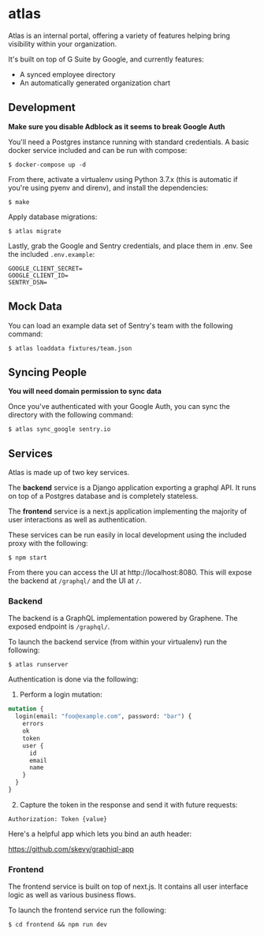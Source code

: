 # atlas

Atlas is an internal portal, offering a variety of features helping bring visibility within your organization.

It's built on top of G Suite by Google, and currently features:

- A synced employee directory
- An automatically generated organization chart

## Development

**Make sure you disable Adblock as it seems to break Google Auth**

You'll need a Postgres instance running with standard credentials. A basic docker service included and can be run with compose:

```shell
$ docker-compose up -d
```

From there, activate a virtualenv using Python 3.7.x (this is automatic if you're using pyenv and direnv), and install the dependencies:

```shell
$ make
```

Apply database migrations:

```shell
$ atlas migrate
```

Lastly, grab the Google and Sentry credentials, and place them in .env. See the included `.env.example`:

```shell
GOOGLE_CLIENT_SECRET=
GOOGLE_CLIENT_ID=
SENTRY_DSN=
```

## Mock Data

You can load an example data set of Sentry's team with the following command:

```shell
$ atlas loaddata fixtures/team.json
```

## Syncing People

**You will need domain permission to sync data**

Once you've authenticated with your Google Auth, you can sync the directory with the following command:

```shell
$ atlas sync_google sentry.io
```

## Services

Atlas is made up of two key services.

The **backend** service is a Django application exporting a graphql API. It runs on top of a Postgres database and is completely stateless.

The **frontend** service is a next.js application implementing the majority of user interactions as well as authentication.

These services can be run easily in local development using the included proxy with the following:

```shell
$ npm start
```

From there you can access the UI at http://localhost:8080. This will expose the backend at `/graphql/` and the UI at `/`.

### Backend

The backend is a GraphQL implementation powered by Graphene. The exposed endpoint is `/graphql/`.

To launch the backend service (from within your virtualenv) run the following:

```shell
$ atlas runserver
```

Authentication is done via the following:

1. Perform a login mutation:

```graphql
mutation {
  login(email: "foo@example.com", password: "bar") {
    errors
    ok
    token
    user {
      id
      email
      name
    }
  }
}
```

2. Capture the token in the response and send it with future requests:

```http
Authorization: Token {value}
```

Here's a helpful app which lets you bind an auth header:

https://github.com/skevy/graphiql-app

### Frontend

The frontend service is built on top of next.js. It contains all user interface logic as well as various business flows.

To launch the frontend service run the following:

```shell
$ cd frontend && npm run dev
```
